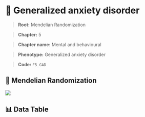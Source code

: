 # 🧪 Generalized anxiety disorder

> **Root:** Mendelian Randomization

> **Chapter:** 5  

> **Chapter name:** Mental and behavioural

> **Phenotype:** Generalized anxiety disorder  

> **Code:** `F5_GAD`

## 🧬 Mendelian Randomization  

<img src="/MR/Figures/Forward/F5_GAD.png"/>

## 📊 Data Table

<CsvTableMRF src="/MR_Data/Forward/F5_GAD.csv"/>

